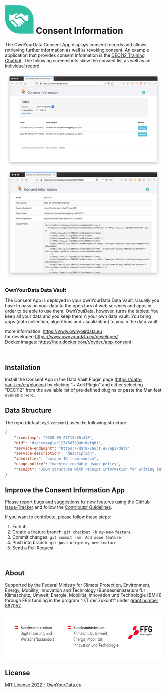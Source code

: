 # <img src="https://github.com/OwnYourData/app-consent/raw/master/app/assets/images/app-consent.png" width="92"> Consent Information    

The OwnYourData Consent App displays consent records and allows retrieving further information as well as revoking consent. An example application that provides consent information is the [DEC112 Training Chatbot](https://github.com/sem-con/sc-dec112). The following screenshots show the consent list as well as an individual record.

<img src="https://github.com/OwnYourData/app-consent/raw/master/app/assets/images/screenshot1.png">

<img src="https://github.com/OwnYourData/app-consent/raw/master/app/assets/images/screenshot2.png">


### OwnYourData Data Vault

The Consent App is deployed in your OwnYourData Data Vault. Usually you have to pass on your data to the operators of web services and apps in order to be able to use them. OwnYourData, however, turns the tables: You keep all your data and you keep them in your own data vault. You bring apps (data collection, algorithms and visualization) to you in the data vault.

more information: https://www.ownyourdata.eu    
for developer: https://www.ownyourdata.eu/developer/    
Docker images: https://hub.docker.com/r/oydeu/app-consent    

&nbsp;    

## Installation    

Install the Consent App in the Data Vault Plugin page (https://data-vault.eu/en/plugins) by clicking "+ Add Plugin" and either selecting "DEC112" from the available list of pre-defined plugins or paste the Manifest [available here](https://github.com/OwnYourData/app-consent/raw/master/config/dec112_en.json).

## Data Structure    

The repo (default `oyd.consent`) uses the following structure:    
```json
{
    "timestamp": "2020-09-27T13:05:01Z",
    "did": "did:example:123456789abcdefghi",
    "service-endpoint": "https://data-vault.eu/api/data",
    "service-description": "description",
    "identifier": "unique ID from source",
    "usage-policy": "machine readable usage policy",
    "receipt": "JSON structure with receipt information for writing into Semantic Container"
}
```

## Improve the Consent Information App

Please report bugs and suggestions for new features using the [GitHub Issue-Tracker](https://github.com/OwnYourData/app-consent/issues) and follow the [Contributor Guidelines](https://github.com/twbs/ratchet/blob/master/CONTRIBUTING.md).

If you want to contribute, please follow these steps:

1. Fork it!
2. Create a feature branch: `git checkout -b my-new-feature`
3. Commit changes: `git commit -am 'Add some feature'`
4. Push into branch: `git push origin my-new-feature`
5. Send a Pull Request

&nbsp;    

## About  

Supported by the Federal Ministry for Climate Protection, Environment, Energy, Mobility, Innovation and Technology (Bundesministerium für Klimaschutz, Umwelt, Energie, Mobilität, Innovation und Technologie [BMK]) through FFG funding in the program “IKT der Zukunft” under [grant number 887052](https://projekte.ffg.at/projekt/4125456).

<img align="left" src="https://raw.githubusercontent.com/OwnYourData/app-consent/master/res/210614_FFG-BM-Logoleisten_CMYK_01_BMDW-BMK-FFG_128mm.jpg" height="150">

<br clear="both" />

## License

[MIT License 2022 - OwnYourData.eu](https://raw.githubusercontent.com/OwnYourData/app-consent/master/LICENSE)